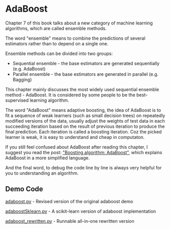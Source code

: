 # AdaBoost

Chapter 7 of this book talks about a new category of machine learning algorithms, which are called ensemble methods.

The word "ensemble" means to combine the predictions of several estimators rather than to depend on a single one.

Ensemble methods can be divided into two groups:

- Sequential ensemble - the base estimators are generated sequentially (e.g. AdaBoost)
- Parallel ensemble - the base estimators are generated in parallel (e.g. Bagging)

This chapter mainly discusses the most widely used sequential ensemble method - AdaBoost. It is considered by some people to be the best-supervised learning algorithm.

The word "AdaBoost" means adaptive boosting, the idea of AdaBoost is to fit a sequence of weak learners (such as small decision trees) on repeatedly modified versions of the data, usually adjust the weights of test data in each succeeding iteration based on the result of previous iteration to produce the final prediction. Each iteration is called a boosting iteration. Coz the picked learner is weak, it is easy to understand and cheap in computaton.

If you still feel confused about AdaBoost after reading this chapter, I suggest you read the post: ["Boosting algorithm: AdaBoost"](https://towardsdatascience.com/boosting-algorithm-adaboost-b6737a9ee60c), which explains AdaBoost in a more simplified language.

And the final word, to debug the code line by line is always very helpful for you to understanding an algorithm.

## Demo Code

[adaboost.py](adaboost.py) - Revised version of the original adaboost demo

[adaboostSklearn.py](adaboostSklearn.py) - A scikit-learn version of adaboost implementation

[adaboost_rewritten.py](adaboost_rewritten.py) - Runnable all-in-one rewritten version
